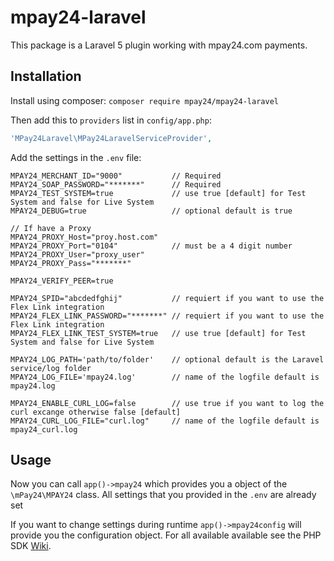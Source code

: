 # mpay24-laravel

This package is a Laravel 5 plugin working with mpay24.com payments.

## Installation

Install using composer:
`composer require mpay24/mpay24-laravel`

Then add this to `providers` list in `config/app.php`:
```php
'MPay24Laravel\MPay24LaravelServiceProvider',
```

Add the settings in the `.env` file:
```
MPAY24_MERCHANT_ID="9000"           // Required
MPAY24_SOAP_PASSWORD="*******"      // Required
MPAY24_TEST_SYSTEM=true             // use true [default] for Test System and false for Live System
MPAY24_DEBUG=true                   // optional default is true

// If have a Proxy 
MPAY24_PROXY_Host="proy.host.com"
MPAY24_PROXY_Port="0104"            // must be a 4 digit number
MPAY24_PROXY_User="proxy_user"
MPAY24_PROXY_Pass="*******"
    		
MPAY24_VERIFY_PEER=true
    		
MPAY24_SPID="abcdedfghij"           // requiert if you want to use the Flex Link integration 
MPAY24_FLEX_LINK_PASSWORD="*******" // requiert if you want to use the Flex Link integration
MPAY24_FLEX_LINK_TEST_SYSTEM=true   // use true [default] for Test System and false for Live System 
    		
MPAY24_LOG_PATH='path/to/folder'    // optional default is the Laravel service/log folder
MPAY24_LOG_FILE='mpay24.log'        // name of the logfile default is mpay24.log
    		
MPAY24_ENABLE_CURL_LOG=false        // use true if you want to log the curl excange otherwise false [default] 
MPAY24_CURL_LOG_FILE="curl.log"     // name of the logfile default is mpay24_curl.log

```

## Usage

Now you can call `app()->mpay24` which provides you a object of the `\mPay24\MPAY24` class.
All settings that you provided in the `.env` are already set

If you want to change settings during runtime `app()->mpay24config` will provide you the configuration object. 
For all available available see the PHP SDK [Wiki](https://github.com/mpay24/mpay24-php/wiki/Configuring-the-php-sdk).

